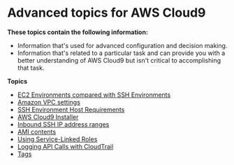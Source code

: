 # Advanced topics for AWS Cloud9<a name="advanced-topics"></a>

**These topics contain the following information:**
+ Information that's used for advanced configuration and decision making\.
+ Information that's related to a particular task and can provide you with a better understanding of AWS Cloud9 but isn't critical to accomplishing that task\.

**Topics**
+ [EC2 Environments compared with SSH Environments](ec2-env-versus-ssh-env.md)
+ [Amazon VPC settings](vpc-settings.md)
+ [SSH Environment Host Requirements](ssh-settings.md)
+ [AWS Cloud9 Installer](installer.md)
+ [Inbound SSH IP address ranges](ip-ranges.md)
+ [AMI contents](ami-contents.md)
+ [Using Service\-Linked Roles](using-service-linked-roles.md)
+ [Logging API Calls with CloudTrail](cloudtrail.md)
+ [Tags](tags.md)